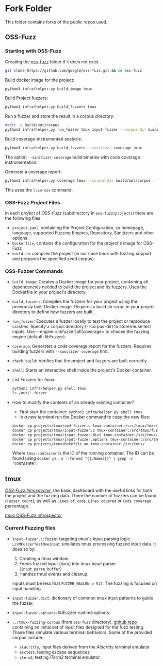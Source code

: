# Fork Folder

This folder contains forks of the public repos used.

## OSS-Fuzz

### Starting with OSS-Fuzz

Creating the [oss-fuzz](/forks/oss-fuzz/) folder if it does not exist.
```bash
git clone https://github.com/google/oss-fuzz.git && cd oss-fuzz
```

Build docker image for the project:

```bash
python3 infra/helper.py build_image tmux
```

Build Project fuzzers:
```bash
python3 infra/helper.py build_fuzzers tmux
```

Run a fuzzer and store the result in a corpus directory:
```bash
mkdir -p build/out/corpus
python3 infra/helper.py run_fuzzer tmux input-fuzzer --corpus-dir build/out/corpus
```

Build coverage-instrumented analysis:
```bash
python3 infra/helper.py build_fuzzers --sanitizer coverage tmux
```
The option `--sanitizer coverage` build binaries with code coverage instrumentation.

Generate a coverage report:
```bash
python3 infra/helper.py coverage tmux --corpus-dir build/out/corpus --fuzz-target input-fuzzer
```
This uses the `llvm-cov` command.

### OSS-Fuzz *Project* Files

In each *project* of *OSS-Fuzz* (subdirectory in `oss-fuzz/projects`) there are the following files:
- `project.yaml`, containing the Project Configuration, so homepage, language, supported Fuzzing Engines, Repository, Sanitizers and other options.
- `Dockerfile`, contains the configuration for the project's image for OSS-Fuzz 
- `build.sh`: compiles the project (in our case *tmux* with fuzzing support and prepares the specified seed corpus). 

### OSS-Fuzzer Commands

- `build_image`: Creates a Docker image for your project, containing all dependencies needed to build the project and its fuzzers. Uses the Dockerfile in your project's directory.
- `build_fuzzers`: Compiles the fuzzers for your project using the previously built Docker image. Requires a build.sh script in your project directory to define how fuzzers are built.
- `run_fuzzer`: Executes a fuzzer locally to test the project or reproduce crashes. Specify a corpus directory (--corpus-dir) to store/reuse test inputs. Use --engine <libfuzzer|afl|coverage> to choose the fuzzing engine (default: libFuzzer).
- `coverage`: Generates a code coverage report for the fuzzers. Requires building fuzzers with `--sanitizer coverage` first. 
- `check_build`: Verifies that the project and fuzzers are built correctly. 
- `shell`: Starts an interactive shell inside the project's Docker container.
- List Fuzzers for *tmux*: 
    ```bash
    python3 infra/helper.py shell tmux
    ls /out/*-fuzzer
    ```

- How to modify the contents of an already existing container?
    - First start the container: `python3 infra/helper.py shell tmux`
    - In *a new terminal* run the Docker command to copy the new files: 
    ```bash
    docker cp projects/tmux/cmd-fuzzer.c tmux-container:/src/tmux/fuzz/
    docker cp projects/tmux/input-fuzzer.c tmux-container:/src/tmux/fuzz/
    docker cp projects/tmux/input-fuzzer.dict tmux-container:/src/tmux/fuzz/
    docker cp projects/tmux/input-fuzzer.options tmux-container:/src/tmux/fuzz/
    docker cp projects/tmux/Makefile.am tmux-container:/src/tmux/
    ```
     Where `tmux-container` is the ID of the running container. The ID can be found using `docker ps -a --format "{{.Names}}" | grep -v "CONTAINER"`.


## **tmux**

[*OSS-Fuzz Introspector*](https://introspector.oss-fuzz.com/project-profile?project=libssh), the basic dashboard with the useful links for both the project and the fuzzing data. There the number of fuzzers can be found (`Fuzzer count`), as well as `Lines of code`, `Lines covered` or `Code coverage` percentage.

[*tmux* OSS-Fuzz Introspector](https://introspector.oss-fuzz.com/project-profile?project=tmux)

### Current Fuzzing files

- `input-fuzzer.c`: fuzzer targeting tmux's input parsing logic. `LLVMFuzzerTestOneInput` simulates tmux processing fuzzed input data. It does so by:
    1. Creating a *tmux* window.
    2. Feeds fuzzed input (`data`) into tmux input parser (`input_parse_buffer`)
    3. Handles tmux events and cleanup.

    Inputs must be less that `FUZZER_MAXLEN = 512`.
    The fuzzing is focused on input handling.

- `input-fuzzer.dict`: dictionary of common tmux input patterns to guide the fuzzer.
- `input-fuzzer.options`: libFuzzer runtime options.

- `../tmux-fuzzing-corpus` (from `oss-fuzz` directory), [github repo](https://github.com/tmux/tmux-fuzzing-corpus) containing an initial set of input files designed for the fuzz testing. Those files simulate various terminal behaviors. Some of the provided corpus include:
    - `alacritty`, input files derived from the *Alacritty* terminal emulator
    - `esctest`, testing escape sequences
    - `iterm2`, testing *iTerm2* terminal emulator.